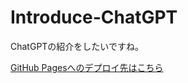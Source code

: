 # Introduce-ChatGPT

ChatGPTの紹介をしたいですね。

[GitHub Pagesへのデプロイ先はこちら](https://daku-on.github.io/introduce-ChatGPT/)
